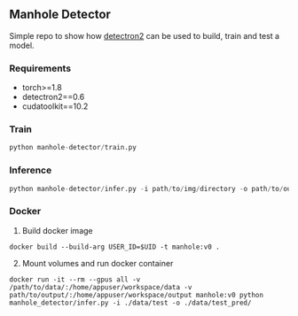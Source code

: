 ## Manhole Detector

Simple repo to show how [detectron2](https://github.com/facebookresearch/detectron2) can be used to build, train and test a model.

### Requirements

- torch>=1.8
- detectron2==0.6
- cudatoolkit==10.2

### Train

```python
python manhole-detector/train.py
```

### Inference

```python
python manhole-detector/infer.py -i path/to/img/directory -o path/to/output/directory
```

### Docker


1. Build docker image
```
docker build --build-arg USER_ID=$UID -t manhole:v0 .
```

2. Mount volumes and run docker container

```
docker run -it --rm --gpus all -v /path/to/data/:/home/appuser/workspace/data -v path/to/output/:/home/appuser/workspace/output manhole:v0 python manhole_detector/infer.py -i ./data/test -o ./data/test_pred/
```

